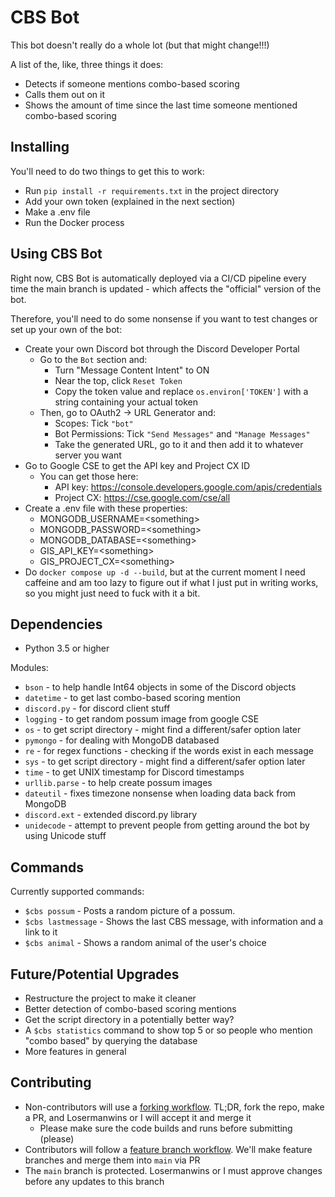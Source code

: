 # CBS Bot

This bot doesn't really do a whole lot (but that might change!!!)

A list of the, like, three things it does:
* Detects if someone mentions combo-based scoring
* Calls them out on it
* Shows the amount of time since the last time someone mentioned combo-based scoring

## Installing

You'll need to do two things to get this to work:
* Run `pip install -r requirements.txt` in the project directory
* Add your own token (explained in the next section)
* Make a .env file
* Run the Docker process

## Using CBS Bot

Right now, CBS Bot is automatically deployed via a CI/CD pipeline every time the main branch is updated - which affects the "official" version of the bot. 

Therefore, you'll need to do some nonsense if you want to test changes or set up your own of the bot:

* Create your own Discord bot through the Discord Developer Portal
   * Go to the `Bot` section and:
       * Turn "Message Content Intent" to ON
       * Near the top, click `Reset Token`
       * Copy the token value and replace `os.environ['TOKEN']` with a string containing your actual token
   * Then, go to OAuth2 -> URL Generator and:
       * Scopes: Tick `"bot"`
       * Bot Permissions: Tick `"Send Messages"` and `"Manage Messages"`
       * Take the generated URL, go to it and then add it to whatever server you want
* Go to Google CSE to get the API key and Project CX ID
   * You can get those here:
       * API key: https://console.developers.google.com/apis/credentials
       * Project CX: https://cse.google.com/cse/all 
* Create a .env file with these properties:
    * MONGODB_USERNAME=\<something\>
    * MONGODB_PASSWORD=\<something\>
    * MONGODB_DATABASE=\<something\>
    * GIS_API_KEY=\<something\>
    * GIS_PROJECT_CX=\<something\>
* Do `docker compose up -d --build`, but at the current moment I need caffeine and am too lazy to figure out if what I just put in writing works, so you might just need to fuck with it a bit.

## Dependencies

* Python 3.5 or higher

Modules:
* `bson` - to help handle Int64 objects in some of the Discord objects
* `datetime` - to get last combo-based scoring mention
* `discord.py` - for discord client stuff
* `logging` - to get random possum image from google CSE
* `os` - to get script directory - might find a different/safer option later
* `pymongo` - for dealing with MongoDB databased
* `re` - for regex functions - checking if the words exist in each message
* `sys` - to get script directory - might find a different/safer option later
* `time` - to get UNIX timestamp for Discord timestamps
* `urllib.parse` - to help create possum images
* `dateutil` - fixes timezone nonsense when loading data back from MongoDB
* `discord.ext` - extended discord.py library
* `unidecode` - attempt to prevent people from getting around the bot by using Unicode stuff

## Commands

Currently supported commands:
* `$cbs possum` - Posts a random picture of a possum.
* `$cbs lastmessage` - Shows the last CBS message, with information and a link to it
* `$cbs animal` - Shows a random animal of the user's choice

## Future/Potential Upgrades

* Restructure the project to make it cleaner
* Better detection of combo-based scoring mentions
* Get the script directory in a potentially better way?
* A `$cbs statistics` command to show top 5 or so people who mention "combo based" by querying the database
* More features in general

## Contributing

* Non-contributors will use a [forking workflow](https://www.atlassian.com/git/tutorials/comparing-workflows/forking-workflow). TL;DR, fork the repo, make a PR, and Losermanwins or I will accept it and merge it
    * Please make sure the code builds and runs before submitting (please)
* Contributors will follow a [feature branch workflow](https://www.atlassian.com/git/tutorials/comparing-workflows/feature-branch-workflow). We'll make feature branches and merge them into `main` via PR
* The `main` branch is protected. Losermanwins or I must approve changes before any updates to this branch
